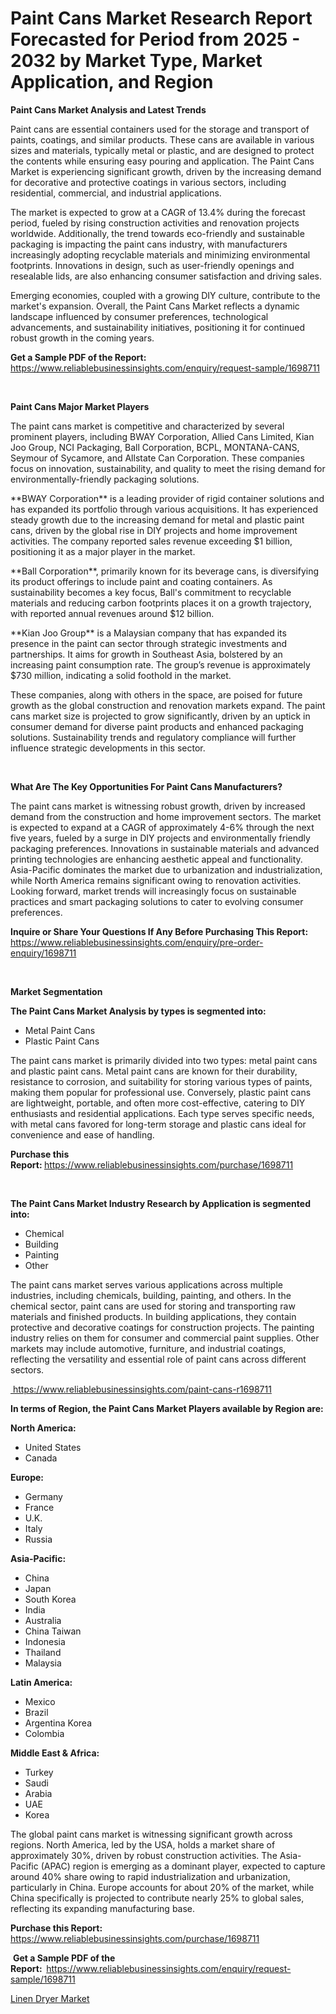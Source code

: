 <p><h1>Paint Cans Market Research Report Forecasted for Period from 2025 -  2032 by Market Type, Market Application, and Region</h1></p><p><strong>Paint Cans Market Analysis and Latest Trends</strong></p>
<p><p>Paint cans are essential containers used for the storage and transport of paints, coatings, and similar products. These cans are available in various sizes and materials, typically metal or plastic, and are designed to protect the contents while ensuring easy pouring and application. The Paint Cans Market is experiencing significant growth, driven by the increasing demand for decorative and protective coatings in various sectors, including residential, commercial, and industrial applications.</p><p>The market is expected to grow at a CAGR of 13.4% during the forecast period, fueled by rising construction activities and renovation projects worldwide. Additionally, the trend towards eco-friendly and sustainable packaging is impacting the paint cans industry, with manufacturers increasingly adopting recyclable materials and minimizing environmental footprints. Innovations in design, such as user-friendly openings and resealable lids, are also enhancing consumer satisfaction and driving sales. </p><p>Emerging economies, coupled with a growing DIY culture, contribute to the market's expansion. Overall, the Paint Cans Market reflects a dynamic landscape influenced by consumer preferences, technological advancements, and sustainability initiatives, positioning it for continued robust growth in the coming years.</p></p>
<p><strong>Get a Sample PDF of the Report:&nbsp;</strong> <a href="https://www.reliablebusinessinsights.com/enquiry/request-sample/1698711?utm_campaign=3022&utm_medium=2&utm_source=Github&utm_content=ia&utm_term=27032025&utm_id=paint-cans">https://www.reliablebusinessinsights.com/enquiry/request-sample/1698711</a></p>
<p>&nbsp;</p>
<p><strong>Paint Cans Major Market Players</strong></p>
<p><p>The paint cans market is competitive and characterized by several prominent players, including BWAY Corporation, Allied Cans Limited, Kian Joo Group, NCI Packaging, Ball Corporation, BCPL, MONTANA-CANS, Seymour of Sycamore, and Allstate Can Corporation. These companies focus on innovation, sustainability, and quality to meet the rising demand for environmentally-friendly packaging solutions.</p><p>**BWAY Corporation** is a leading provider of rigid container solutions and has expanded its portfolio through various acquisitions. It has experienced steady growth due to the increasing demand for metal and plastic paint cans, driven by the global rise in DIY projects and home improvement activities. The company reported sales revenue exceeding $1 billion, positioning it as a major player in the market.</p><p>**Ball Corporation**, primarily known for its beverage cans, is diversifying its product offerings to include paint and coating containers. As sustainability becomes a key focus, Ball's commitment to recyclable materials and reducing carbon footprints places it on a growth trajectory, with reported annual revenues around $12 billion.</p><p>**Kian Joo Group** is a Malaysian company that has expanded its presence in the paint can sector through strategic investments and partnerships. It aims for growth in Southeast Asia, bolstered by an increasing paint consumption rate. The group’s revenue is approximately $730 million, indicating a solid foothold in the market.</p><p>These companies, along with others in the space, are poised for future growth as the global construction and renovation markets expand. The paint cans market size is projected to grow significantly, driven by an uptick in consumer demand for diverse paint products and enhanced packaging solutions. Sustainability trends and regulatory compliance will further influence strategic developments in this sector.</p></p>
<p>&nbsp;</p>
<p><strong>What Are The Key Opportunities For Paint Cans Manufacturers?</strong></p>
<p><p>The paint cans market is witnessing robust growth, driven by increased demand from the construction and home improvement sectors. The market is expected to expand at a CAGR of approximately 4-6% through the next five years, fueled by a surge in DIY projects and environmentally friendly packaging preferences. Innovations in sustainable materials and advanced printing technologies are enhancing aesthetic appeal and functionality. Asia-Pacific dominates the market due to urbanization and industrialization, while North America remains significant owing to renovation activities. Looking forward, market trends will increasingly focus on sustainable practices and smart packaging solutions to cater to evolving consumer preferences.</p></p>
<p><strong>Inquire or Share Your Questions If Any Before Purchasing This Report:</strong> <a href="https://www.reliablebusinessinsights.com/enquiry/pre-order-enquiry/1698711?utm_campaign=3022&utm_medium=2&utm_source=Github&utm_content=ia&utm_term=27032025&utm_id=paint-cans">https://www.reliablebusinessinsights.com/enquiry/pre-order-enquiry/1698711</a></p>
<p>&nbsp;</p>
<p><strong>Market Segmentation</strong></p>
<p><strong>The Paint Cans Market Analysis by types is segmented into:</strong></p>
<p><ul><li>Metal Paint Cans</li><li>Plastic Paint Cans</li></ul></p>
<p><p>The paint cans market is primarily divided into two types: metal paint cans and plastic paint cans. Metal paint cans are known for their durability, resistance to corrosion, and suitability for storing various types of paints, making them popular for professional use. Conversely, plastic paint cans are lightweight, portable, and often more cost-effective, catering to DIY enthusiasts and residential applications. Each type serves specific needs, with metal cans favored for long-term storage and plastic cans ideal for convenience and ease of handling.</p></p>
<p><strong>Purchase this Report:&nbsp;</strong><a href="https://www.reliablebusinessinsights.com/purchase/1698711?utm_campaign=3022&utm_medium=2&utm_source=Github&utm_content=ia&utm_term=27032025&utm_id=paint-cans">https://www.reliablebusinessinsights.com/purchase/1698711</a></p>
<p>&nbsp;</p>
<p><strong>The Paint Cans Market Industry Research by Application is segmented into:</strong></p>
<p><ul><li>Chemical</li><li>Building</li><li>Painting</li><li>Other</li></ul></p>
<p><p>The paint cans market serves various applications across multiple industries, including chemicals, building, painting, and others. In the chemical sector, paint cans are used for storing and transporting raw materials and finished products. In building applications, they contain protective and decorative coatings for construction projects. The painting industry relies on them for consumer and commercial paint supplies. Other markets may include automotive, furniture, and industrial coatings, reflecting the versatility and essential role of paint cans across different sectors.</p></p>
<p><a href="https://www.reliablebusinessinsights.com/paint-cans-r1698711?utm_campaign=3022&utm_medium=2&utm_source=Github&utm_content=ia&utm_term=27032025&utm_id=paint-cans">&nbsp;https://www.reliablebusinessinsights.com/paint-cans-r1698711</a></p>
<p><strong>In terms of Region, the Paint Cans Market Players available by Region are:</strong></p>
<p>
    <p> <strong> North America: </strong>
        <ul>
            <li>United States</li>
            <li>Canada</li>
        </ul>
        </p> 
    <p> <strong> Europe: </strong>
        <ul>
            <li>Germany</li>
            <li>France</li>
            <li>U.K.</li>
            <li>Italy</li>
            <li>Russia</li>
        </ul>
        </p> 
    <p> <strong> Asia-Pacific: </strong>
        <ul>
            <li>China</li>
            <li>Japan</li>
            <li>South Korea</li>
            <li>India</li>
            <li>Australia</li>
            <li>China Taiwan</li>
            <li>Indonesia</li>
            <li>Thailand</li>
            <li>Malaysia</li>
        </ul>
        </p> 
    <p> <strong> Latin America: </strong>
        <ul>
            <li>Mexico</li>
            <li>Brazil</li>
            <li>Argentina Korea</li>
            <li>Colombia</li>
        </ul>
        </p> 
    <p> <strong> Middle East & Africa: </strong>
        <ul>
            <li>Turkey</li>
            <li>Saudi</li>
            <li>Arabia</li>
            <li>UAE</li>
            <li>Korea</li>
        </ul>
    </p>
    </p>
<p><p>The global paint cans market is witnessing significant growth across regions. North America, led by the USA, holds a market share of approximately 30%, driven by robust construction activities. The Asia-Pacific (APAC) region is emerging as a dominant player, expected to capture around 40% share owing to rapid industrialization and urbanization, particularly in China. Europe accounts for about 20% of the market, while China specifically is projected to contribute nearly 25% to global sales, reflecting its expanding manufacturing base.</p></p>
<p><strong>Purchase this Report: </strong><a href="https://www.reliablebusinessinsights.com/purchase/1698711?utm_campaign=3022&utm_medium=2&utm_source=Github&utm_content=ia&utm_term=27032025&utm_id=paint-cans">https://www.reliablebusinessinsights.com/purchase/1698711</a></p>
<p>&nbsp;<strong>Get a Sample PDF of the Report:&nbsp;&nbsp;</strong><a href="https://www.reliablebusinessinsights.com/enquiry/request-sample/1698711?utm_campaign=3022&utm_medium=2&utm_source=Github&utm_content=ia&utm_term=27032025&utm_id=paint-cans">https://www.reliablebusinessinsights.com/enquiry/request-sample/1698711</a></p>
<p><strong></strong></p>
<p><p><a href="https://github.com/miottaredlin79/Market-Research-Report-List-1/blob/main/linen-dryer-market.md?utm_campaign=3022&utm_medium=2&utm_source=Github&utm_content=ia&utm_term=27032025&utm_id=paint-cans">Linen Dryer Market</a></p></p>